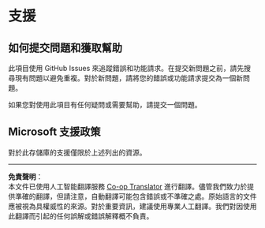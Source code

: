 <!--
CO_OP_TRANSLATOR_METADATA:
{
  "original_hash": "872be8bc1b93ef1dd9ac3d6e8f99f6ab",
  "translation_date": "2025-09-03T16:13:08+00:00",
  "source_file": "SUPPORT.md",
  "language_code": "hk"
}
-->
# 支援
## 如何提交問題和獲取幫助  

此項目使用 GitHub Issues 來追蹤錯誤和功能請求。在提交新問題之前，請先搜尋現有問題以避免重複。對於新問題，請將您的錯誤或功能請求提交為一個新問題。

如果您對使用此項目有任何疑問或需要幫助，請提交一個問題。

## Microsoft 支援政策  

對於此存儲庫的支援僅限於上述列出的資源。

---

**免責聲明**：  
本文件已使用人工智能翻譯服務 [Co-op Translator](https://github.com/Azure/co-op-translator) 進行翻譯。儘管我們致力於提供準確的翻譯，但請注意，自動翻譯可能包含錯誤或不準確之處。原始語言的文件應被視為具權威性的來源。對於重要資訊，建議使用專業人工翻譯。我們對因使用此翻譯而引起的任何誤解或錯誤解釋概不負責。